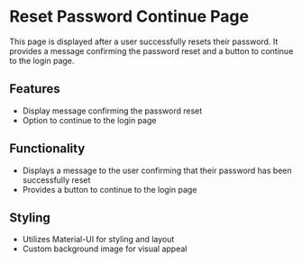 # Reset Password Continue Page

This page is displayed after a user successfully resets their password. It provides a message confirming the password reset and a button to continue to the login page.

## Features

- Display message confirming the password reset
- Option to continue to the login page

## Functionality

- Displays a message to the user confirming that their password has been successfully reset
- Provides a button to continue to the login page

## Styling

- Utilizes Material-UI for styling and layout
- Custom background image for visual appeal
